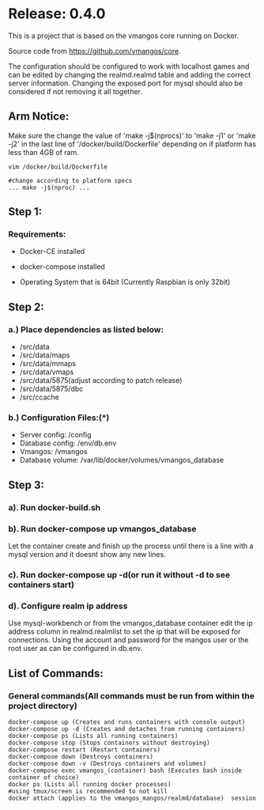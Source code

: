 <h1>Release: 0.4.0</h1>

This is a project that is based on the vmangos core running on Docker. 

Source code from https://github.com/vmangos/core.

The configuration should be configured to work with localhost games and can be edited by changing the realmd.realmd table and adding the correct server information.
Changing the exposed port for mysql should also be considered if not removing it all together. 

<h2>Arm Notice:</h2>

Make sure the change the value of 'make -j$(nprocs)' to 'make -j1' or 'make -j2' in the last line of '/docker/build/Dockerfile' depending on if platform has less than 4GB of ram. 
```
vim /docker/build/Dockerfile
```
```
#change according to platform specs
... make -j$(nproc) ...
```

<h2>Step 1:</h2>
<h3>Requirements:</h3>

* Docker-CE installed

* docker-compose installed

* Operating System that is 64bit (Currently Raspbian is only 32bit)

<h2>Step 2:</h2>
<h3> a.) Place dependencies as listed below:</h3> 

* /src/data 
* /src/data/maps
* /src/data/mmaps
* /src/data/vmaps
* /src/data/5875(adjust according to patch release)
* /src/data/5875/dbc
* /src/ccache

<h3>b.) Configuration Files:(*)</h3>

* Server config: /config
* Database config: /env/db.env
* Vmangos: /vmangos
* Database volume: /var/lib/docker/volumes/vmangos_database

<h2>Step 3:</h2>
<h3>a). Run docker-build.sh
<h3>b). Run docker-compose up vmangos_database</h3>  
Let the container create and finish up the process until there is a line with a mysql version and it doesnt show any new lines.
<h3>c). Run docker-compose up -d(or run it without -d to see containers start)
<h3>d). Configure realm ip address</h3>
Use mysql-workbench or from the vmangos_database container edit the ip address column in realmd.realmlist to set the ip that will be exposed for connections. Using the account and password for the mangos user or the root user as can be configured in db.env. 

<h2>List of Commands:</h2>
<h3>General commands(All commands must be run from within the project directory)</h3>

```
docker-compose up (Creates and runs containers with console output)
docker-compose up -d (Creates and detaches from running containers)
docker-compose ps (Lists all running containers)
docker-compose stop (Stops containers without destroying)
docker-compose restart (Restart containers)
docker-compose down (Destroys containers)
docker-compose down -v (Destroys containers and volumes)
docker-compose exec vmangos_(container) bash (Executes bash inside container of choice)
docker ps (Lists all running docker processes)
#using tmux/screen is recommended to not kill
docker attach (applies to the vmangos_mangos/realmd/database)  session
```
